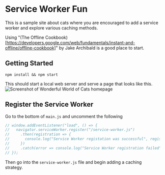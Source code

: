 # Service Worker Fun

This is a sample site about cats where you are encouraged to add a service worker and explore various caching methods.

Using "(The Offline Cookbook)[https://developers.google.com/web/fundamentals/instant-and-offline/offline-cookbook]" by Jake Archibald is a good place to start.

## Getting Started
```
npm install && npm start
```

This should start a local web server and serve a page that looks like this.
![Screenshot of Wonderful World of Cats homepage](../../master/images/wonderful-world-of-cats.pngwonderful-world-of-cats.png?raw=true)

## Register the Service Worker
Go to the bottom of `main.js` and uncomment the following
```javascript
// window.addEventListener("load", () => {
//   navigator.serviceWorker.register("/service-worker.js")
//     .then(registration => {
//       console.log("Service Worker registation was successful", registration);
//     })
//     .catch(error => console.log("Service Worker registration failed", error));
// });
```

Then go into the `service-worker.js` file and begin adding a caching strategy.